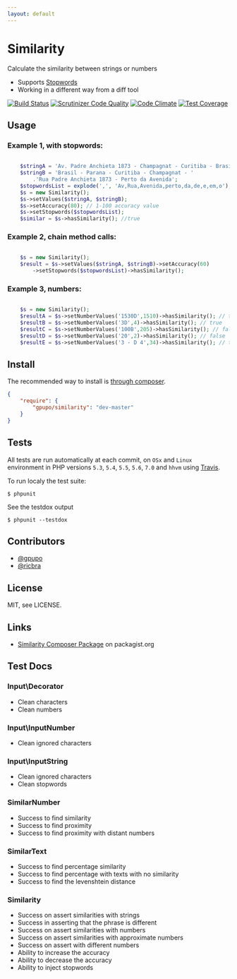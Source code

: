 ```yaml
---
layout: default
---
```

# Similarity

Calculate the similarity between strings or numbers

* Supports [Stopwords](http://en.wikipedia.org/wiki/Stop_words)
* Working in a different way from a diff tool

[![Build Status](https://secure.travis-ci.org/gpupo/similarity.png?branch=master)](http://travis-ci.org/gpupo/similarity)
[![Scrutinizer Code Quality](https://scrutinizer-ci.com/g/gpupo/similarity/badges/quality-score.png?b=master)](https://scrutinizer-ci.com/g/gpupo/similarity/?branch=master)
[![Code Climate](https://codeclimate.com/github/gpupo/similarity/badges/gpa.svg)](https://codeclimate.com/github/gpupo/similarity)
[![Test Coverage](https://codeclimate.com/github/gpupo/similarity/badges/coverage.svg)](https://codeclimate.com/github/gpupo/similarity/coverage)


## Usage

### Example 1, with stopwords:

```PHP

	$stringA = 'Av. Padre Anchieta 1873 - Champagnat - Curitiba - Brasil';
	$stringB = 'Brasil - Parana - Curitiba - Champagnat - '
		.'Rua Padre Anchieta 1873 - Perto da Avenida';
	$stopwordsList = explode(',', 'Av,Rua,Avenida,perto,da,de,e,em,o');
	$s = new Similarity();
    $s->setValues($stringA, $stringB);
    $s->setAccuracy(80); // 1-100 accuracy value
    $s->setStopwords($stopwordsList);
	$similar = $s->hasSimilarity(); //true
```

### Example 2, chain method calls:

```PHP

	$s = new Similarity();
    $result = $s->setValues($stringA, $stringB)->setAccuracy(60)
    	->setStopwords($stopwordsList)->hasSimilarity();
```

### Example 3, numbers:

```PHP

	$s = new Similarity();
    $resultA = $s->setNumberValues('1530D',1510)->hasSimilarity(); // true
	$resultB = $s->setNumberValues('3D',4)->hasSimilarity(); // true
	$resultC = $s->setNumberValues('100B',205)->hasSimilarity(); // false
	$resultD = $s->setNumberValues('20',2)->hasSimilarity(); // false
	$resultE = $s->setNumberValues('3 - D 4',34)->hasSimilarity(); // true
```

## Install

The recommended way to install is [through composer](http://getcomposer.org).

```JSON
{
    "require": {
        "gpupo/similarity": "dev-master"
    }
}
```

## Tests

All tests are run automatically at each commit, on ``OSx`` and ``Linux`` environment in PHP versions ``5.3``, ``5.4``, ``5.5``, ``5.6``, ``7.0`` and ``hhvm`` using  [Travis](http://travis-ci.org/gpupo/similarity).


To run localy the test suite:

    $ phpunit

See the testdox output

    $ phpunit --testdox

## Contributors

* [@gpupo](https://github.com/gpupo)
* [@ricbra](https://github.com/ricbra)

## License

MIT, see LICENSE.


## Links

* [Similarity Composer Package](https://packagist.org/packages/gpupo/similarity) on packagist.org

## Test Docs

<!--
phpunit --testdox | grep -vi php |  sed "s/.*\[*]/-/" | sed 's/.*Gpupo.*/&\'$'\n/g' | sed 's/.*Gpupo.*/&\'$'\n/g' | sed 's/Gpupo\\Tests\\Similarity\\/### /g' | sed '/./,/^$/!d' >> README.md
-->
### Input\Decorator

- Clean characters
- Clean numbers

### Input\InputNumber

- Clean ignored characters

### Input\InputString

- Clean ignored characters
- Clean stopwords

### SimilarNumber

- Success to find similarity
- Success to find proximity
- Success to find proximity with distant numbers

### SimilarText

- Success to find percentage similarity
- Success to find percentage with texts with no similarity
- Success to find the levenshtein distance

### Similarity

- Success on assert similarities with strings
- Success in asserting that the phrase is different
- Success on assert similarities with numbers
- Success on assert similarities with approximate numbers
- Success on assert with different numbers
- Ability to increase the accuracy
- Ability to decrease the accuracy
- Ability to inject stopwords
